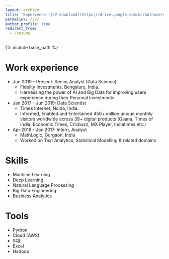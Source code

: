 ```yaml
---
layout: archive
title: "Experience ([CV download](https://drive.google.com/uc?authuser=0&id=0B6CbflkRsenBQkstaVI0UkZ3MFU&export=download))"
permalink: /cv/
author_profile: true
redirect_from:
  - /resume
---
```


{% include base_path %}

Work experience
======
* Jun 2019 - Present: Senior Analyst (Data Science)
  * Fidelity Investments, Bengaluru, India. 
  * Harnessing the power of AI and Big Data for improving users experience during their Personal Investments
* Jan 2017 - Jun 2019: Data Scientist
  * Times Internet, Noida, India.
  * Informed, Enabled and Entertained 450+ million unique monthly visitors worldwide across 39+ digital products (Gaana, Times of India, Economic Times, Cricbuzz, MX Player, Indiatimes etc.)
* Apr 2016 - Jan 2017: Intern, Analyst
  * MathLogic, Gurgaon, India
  * Worked on Text Analytics, Statistical Modelling & related domains

  
Skills
======
* Machine Learning
* Deep Learning
* Natural Language Processing
* Big Data Engineering
* Business Analytics

Tools
======
* Python
* Cloud (AWS)
* SQL
* Excel
* Hadoop
